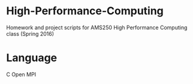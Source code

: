 # High-Performance-Computing
Homework and project scripts for AMS250 High Performance Computing class (Spring 2016)

# Language
C
Open MPI
